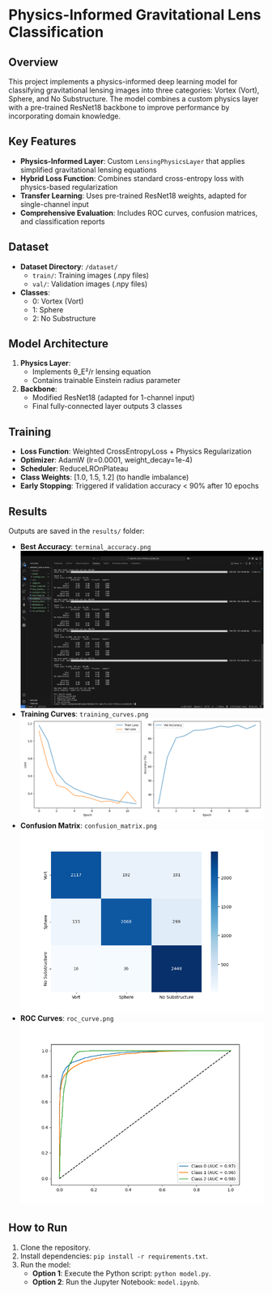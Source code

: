 # Physics-Informed Gravitational Lens Classification

## Overview
This project implements a physics-informed deep learning model for classifying gravitational lensing images into three categories: Vortex (Vort), Sphere, and No Substructure. The model combines a custom physics layer with a pre-trained ResNet18 backbone to improve performance by incorporating domain knowledge.

## Key Features
- **Physics-Informed Layer**: Custom `LensingPhysicsLayer` that applies simplified gravitational lensing equations
- **Hybrid Loss Function**: Combines standard cross-entropy loss with physics-based regularization
- **Transfer Learning**: Uses pre-trained ResNet18 weights, adapted for single-channel input
- **Comprehensive Evaluation**: Includes ROC curves, confusion matrices, and classification reports

## Dataset
- **Dataset Directory**: `/dataset/`
  - `train/`: Training images (.npy files)
  - `val/`: Validation images (.npy files)
- **Classes**:
  - 0: Vortex (Vort)
  - 1: Sphere
  - 2: No Substructure

## Model Architecture
1. **Physics Layer**:
   - Implements θ_E²/r lensing equation
   - Contains trainable Einstein radius parameter
2. **Backbone**:
   - Modified ResNet18 (adapted for 1-channel input)
   - Final fully-connected layer outputs 3 classes

## Training
- **Loss Function**: Weighted CrossEntropyLoss + Physics Regularization
- **Optimizer**: AdamW (lr=0.0001, weight_decay=1e-4)
- **Scheduler**: ReduceLROnPlateau
- **Class Weights**: [1.0, 1.5, 1.2] (to handle imbalance)
- **Early Stopping**: Triggered if validation accuracy < 90% after 10 epochs

## Results
Outputs are saved in the `results/` folder:

- **Best Accuracy**: `terminal_accuracy.png`
  ![terminal_output](results/terminal_accuracy.png)
- **Training Curves**: `training_curves.png`
  ![Training Curves](results/training_curves.png)
- **Confusion Matrix**: `confusion_matrix.png`
  ![Confusion Matrix](results/confusion_matrix.png)
- **ROC Curves**: `roc_curve.png`
  ![ROC Curves](results/roc_curve.png)

## How to Run
1. Clone the repository.
2. Install dependencies: `pip install -r requirements.txt`.
3. Run the model:
   - **Option 1**: Execute the Python script: `python model.py`.
   - **Option 2**: Run the Jupyter Notebook: `model.ipynb`.
